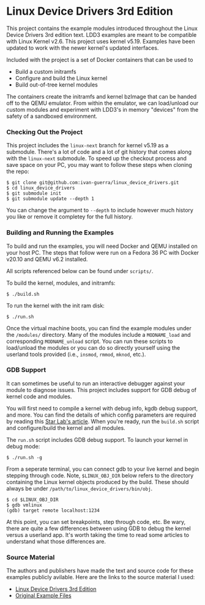 # Linux Device Drivers 3rd Edition

This project contains the example modules introduced throughout the Linux
Device Drivers 3rd edition text. LDD3 examples are meant to be compatible with
Linux Kernel v2.6. This project uses kernel v5.19. Examples have been updated
to work with the newer kernel's updated interfaces.

Included with the project is a set of Docker containers that can be used to

* Build a custom initramfs
* Configure and build the Linux kernel
* Build out-of-tree kernel modules

The containers create the initramfs and kernel bzImage that can be handed off
to the QEMU emulator. From within the emulator, we can load/unload our custom
modules and experiment with LDD3's in memory "devices" from the safety of a
sandboxed environment.

### Checking Out the Project

This project includes the `linux-next` branch for kernel v5.19 as a submodule.
There's a lot of code and a lot of git history that comes along with the
`linux-next` submodule. To speed up the checkout process and save space on your
PC, you may want to follow these steps when cloning the repo:
```
$ git clone git@github.com:ivan-guerra/linux_device_drivers.git
$ cd linux_device_drivers
$ git submodule init
$ git submodule update --depth 1
```
You can change the argument to `--depth` to include however much history
you like or remove it completey for the full history.

### Building and Running the Examples

To build and run the examples, you will need Docker and QEMU installed on
your host PC. The steps that follow were run on a Fedora 36 PC with
Docker v20.10 and QEMU v6.2 installed.

All scripts referenced below can be found under `scripts/`.

To build the kernel, modules, and initramfs:
```
$ ./build.sh
```

To run the kernel with the init ram disk:
```
$ ./run.sh
```

Once the virtual machine boots, you can find the example modules under the
`/modules/` directory. Many of the modules include a `MODNAME_load` and
corresponding `MODNAME_unload` script. You can run these scripts to load/unload
the modules or you can do so directly yourself using the userland tools
provided (i.e., `insmod`, `rmmod`, `mknod`, etc.).

### GDB Support

It can sometimes be useful to run an interactive debugger against your module
to diagnose issues. This project includes support for GDB debug of kernel
code and modules.

You will first need to compile a kernel with debug info, kgdb debug support,
and more. You can find the details of which config parameters are required by
reading this
[Star Lab's article](https://www.starlab.io/blog/using-gdb-to-debug-the-linux-kernel).
When you're ready, run the `build.sh` script and configure/build the kernel
and all modules.

The `run.sh` script includes GDB debug support. To launch your kernel in debug
mode:
```
$ ./run.sh -g
```

From a seperate terminal, you can connect gdb to your live kernel and begin
stepping through code. Note, `$LINUX_OBJ_DIR` below refers to the directory
containing the Linux kernel objects produced by the build. These should always
be under `/path/to/linux_device_drivers/bin/obj`.
```
$ cd $LINUX_OBJ_DIR
$ gdb vmlinux
(gdb) target remote localhost:1234
```
At this point, you can set breakpoints, step through code, etc. Be wary, there
are quite a few differences between using GDB to debug the kernel versus a
userland app. It's worth taking the time to read some articles to understand
what those differences are.

### Source Material

The authors and publishers have made the text and source code for these
examples publicly avilable. Here are the links to the source material I used:

* [Linux Device Drivers 3rd Edition](https://lwn.net/Kernel/LDD3/)
* [Original Example Files](https://resources.oreilly.com/examples/9780596005900)
